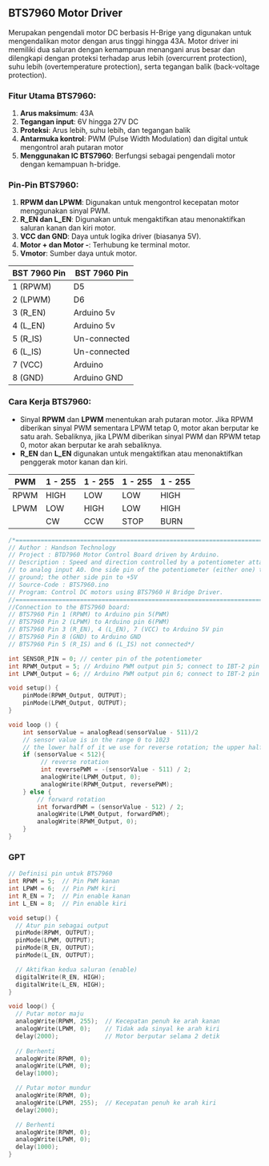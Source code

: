 ## BTS7960 Motor Driver
Merupakan pengendali motor DC berbasis H-Brige yang digunakan untuk mengendalikan motor dengan arus tinggi hingga 43A. Motor driver ini memiliki dua saluran dengan kemampuan menangani arus besar dan dilengkapi dengan proteksi terhadap arus lebih (overcurrent protection), suhu lebih (overtemperature protection), serta tegangan balik (back-voltage protection).

### Fitur Utama BTS7960:
1. **Arus maksimum**: 43A
2. **Tegangan input**: 6V hingga 27V DC
3. **Proteksi**: Arus lebih, suhu lebih, dan tegangan balik
4. **Antarmuka kontrol**: PWM (Pulse Width Modulation) dan digital untuk mengontrol arah putaran motor
5. **Menggunakan IC BTS7960**: Berfungsi sebagai pengendali motor dengan kemampuan h-bridge.
### Pin-Pin BTS7960:
1. **RPWM dan LPWM**: Digunakan untuk mengontrol kecepatan motor menggunakan sinyal PWM.
2. **R_EN dan L_EN**: Digunakan untuk mengaktifkan atau menonaktifkan saluran kanan dan kiri motor.
3. **VCC dan GND**: Daya untuk logika driver (biasanya 5V).
4. **Motor + dan Motor -**: Terhubung ke terminal motor.
5. **Vmotor**: Sumber daya untuk motor.

| BST 7960 Pin | BST 7960 Pin |
| ------------ | ------------ |
| 1 (RPWM)     | D5           |
| 2 (LPWM)     | D6           |
| 3 (R_EN)     | Arduino 5v   |
| 4 (L_EN)     | Arduino 5v   |
| 5 (R_IS)     | Un-connected |
| 6 (L_IS)     | Un-connected |
| 7 (VCC)      | Arduino      |
| 8 (GND)      | Arduino GND  |
### Cara Kerja BTS7960:
- Sinyal **RPWM** dan **LPWM** menentukan arah putaran motor. Jika RPWM diberikan sinyal PWM sementara LPWM tetap 0, motor akan berputar ke satu arah. Sebaliknya, jika LPWM diberikan sinyal PWM dan RPWM tetap 0, motor akan berputar ke arah sebaliknya.
- **R_EN** dan **L_EN** digunakan untuk mengaktifkan atau menonaktifkan penggerak motor kanan dan kiri.

| PWM  | 1 - 255 | 1 - 255 | 1 - 255 | 1 - 255 |
| ---- | ------- | ------- | ------- | ------- |
| RPWM | HIGH    | LOW     | LOW     | HIGH    |
| LPWM | LOW     | HIGH    | LOW     | HIGH    |
|      | CW      | CCW     | STOP    | BURN    |

```cpp
/*==========================================================================
// Author : Handson Technology
// Project : BTD7960 Motor Control Board driven by Arduino.
// Description : Speed and direction controlled by a potentiometer attached
// to analog input A0. One side pin of the potentiometer (either one) to
// ground; the other side pin to +5V
// Source-Code : BTS7960.ino
// Program: Control DC motors using BTS7960 H Bridge Driver.
//=====================================================================
//Connection to the BTS7960 board: 
// BTS7960 Pin 1 (RPWM) to Arduino pin 5(PWM) 
// BTS7960 Pin 2 (LPWM) to Arduino pin 6(PWM) 
// BTS7960 Pin 3 (R_EN), 4 (L_EN), 7 (VCC) to Arduino 5V pin 
// BTS7960 Pin 8 (GND) to Arduino GND 
// BTS7960 Pin 5 (R_IS) and 6 (L_IS) not connected*/

int SENSOR_PIN = 0; // center pin of the potentiometer 
int RPWM_Output = 5; // Arduino PWM output pin 5; connect to IBT-2 pin 1 (RPWM) 
int LPWM_Output = 6; // Arduino PWM output pin 6; connect to IBT-2 pin 2 (LPWM) 

void setup() {
	pinMode(RPWM_Output, OUTPUT);
	pinMode(LPWM_Output, OUTPUT);
}

void loop () {
	int sensorValue = analogRead(sensorValue - 511)/2
	// sensor value is in the range 0 to 1023 
	// the lower half of it we use for reverse rotation; the upper half for forward rotation
	if (sensorValue < 512){
		 // reverse rotation 
		 int reversePWM = -(sensorValue - 511) / 2;
		 analogWrite(LPWM_Output, 0);
		 analogWrite(RPWM_Output, reversePWM);
	} else {
		// forward rotation 
		int forwardPWM = (sensorValue - 512) / 2;
		analogWrite(LPWM_Output, forwardPWM); 
		analogWrite(RPWM_Output, 0);
	}
}
```

### GPT

```cpp
// Definisi pin untuk BTS7960
int RPWM = 5;  // Pin PWM kanan
int LPWM = 6;  // Pin PWM kiri
int R_EN = 7;  // Pin enable kanan
int L_EN = 8;  // Pin enable kiri

void setup() {
  // Atur pin sebagai output
  pinMode(RPWM, OUTPUT);
  pinMode(LPWM, OUTPUT);
  pinMode(R_EN, OUTPUT);
  pinMode(L_EN, OUTPUT);

  // Aktifkan kedua saluran (enable)
  digitalWrite(R_EN, HIGH);
  digitalWrite(L_EN, HIGH);
}

void loop() {
  // Putar motor maju
  analogWrite(RPWM, 255);  // Kecepatan penuh ke arah kanan
  analogWrite(LPWM, 0);    // Tidak ada sinyal ke arah kiri
  delay(2000);             // Motor berputar selama 2 detik
  
  // Berhenti
  analogWrite(RPWM, 0);
  analogWrite(LPWM, 0);
  delay(1000);

  // Putar motor mundur
  analogWrite(RPWM, 0);
  analogWrite(LPWM, 255);  // Kecepatan penuh ke arah kiri
  delay(2000);

  // Berhenti
  analogWrite(RPWM, 0);
  analogWrite(LPWM, 0);
  delay(1000);
}

```
